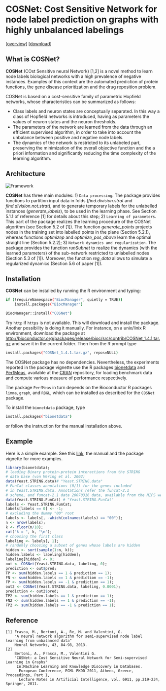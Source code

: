 # **COSNet**: Cost Sensitive Network for node label prediction on graphs with highly unbalanced labelings

[[overview]](http://frasca.di.unimi.it/cosnet.html)
[[download]](http://frasca.di.unimi.it/cosnetDownl.html)

## What is **COSNet**?

**COSNet** (COst Sensitive neural Network) [1,2]
 is a novel method to learn node labels biological networks  with a high prevalence of negative instances. Examples of this context are the automated prediction of protein functions, the gene disease prioritization and the drug reposition problem. 
 
COSNet is based on a cost-sensitive family of parametric Hopfield networks,  whose characteristics can be summarized as follows:

- Class labels and neuron states are conceptually separated. In this way a class of Hopfield networks is introduced, having as parameters the values of neuron states and the neuron thresholds.
- The parameters of the network are learned from the data through an efficient supervised algorithm, in order to take into account the unbalance between positive and negative node labels.
- The dynamics of the network is restricted to its unlabeled part, preserving the minimization of the overall objective function and the a priori information and significantly reducing the time complexity of the learning algorithm.
  

## Architecture

![Framework](http://frasca.di.unimi.it/architecture.png)

**COSNet** has three main modules: 1) `Data processing`.  The package provides functions to partition input data in folds (*find.division.strat* and *find.division.not.strat*), and to generate temporary labels for the unlabelled instances (*generate_labels*), to be used in the learning phase. See Section 5.1.1 of  reference [1] for details about this step; 2) `Learning of parameters`. This part of the package realizes the learning procedure of the COSNet algorithm (see Section 5.2 of [1]). The function *generate_points* projects nodes in the training set into labelled points in the plane (Section 5.2.1), whereas functions *optimizep* and *optimize_pos_above* learn the optimal straight line (Section 5.2.2); 3) `Network dynamics and regularization`. The package provides the function *runSubnet* to realize the dynamics (with the learned parameters) of the sub-network restricted to unlabelled nodes (Section 5.3 of [1]). Moreover, the function *reg_data* allows to simulate a regularized dynamics (Section 5.6 of paper [1]).


## Installation

**COSNet** can be installed by running the R environment and typing:

```bash
if (!requireNamespace("BiocManager", quietly = TRUE))
    install.packages("BiocManager")

BiocManager::install("COSNet")
```
Try `http` if `https` is not available. This will download and install the package. Another possibility is doing it manually. For instance, on a unix/linix R environment, download the package at http://bioconductor.org/packages/release/bioc/src/contrib/COSNet_1.4.1.tar.gz and save it in the current folder. Then from the R prompt type
```bash
install.packages("COSNet_1.4.1.tar.gz", repos=NULL)
```

The COSNet package has no dependencies. Nevertheless, the experiments reported in the package vignette use the R packages [bionetdata](https://cran.r-project.org/web/packages/bionetdata/index.html) and [PerfMeas](https://cran.r-project.org/web/packages/PerfMeas/index.html), available at the [CRAN](https://cran.r-project.org/) repository, for loading benchmark data and compute various measure of performance respectively. 

The package `PerfMeas` in turn depends on the Bioconductor R packages `limma`, `graph`, and `RBGL`, which can be installed as described for the `COSNet` package.

To install the `bionetdata` package, type
```bash
install.packages("bionetdata")
```
or follow the instruction for the manual installation above.


## Example

Here is a simple example. See this [link](http://frasca.di.unimi.it/cosnetExample.html), the manual and the package vignette for more examples.

```R
library(bionetdata);
# loading Binary protein-protein interactions from the STRING
# data base (von Mering et al. 2002)
data(Yeast.STRING.data)# "Yeast.STRING.data"
# FunCat classes annotations (0/1) for the genes included
# in Yeast.STRING.data. Annotations refer the funcat-2.1
# scheme, and funcat-2.1 data 20070316 data, available from the MIPS web site.
data(Yeast.STRING.FunCat) # "Yeast.STRING.FunCat"
labels <- Yeast.STRING.FunCat;
labels[labels == 0] <- -1;
# excluding the dummy "00" root
labels <- labels[, -which(colnames(labels) == "00")];
n <- nrow(labels);
k <- floor(n/10);
cat("k = ", k, "\n");
# choosing the first class
labeling <- labels[, 1];
# randomly choosing a subset of genes whose labels are hidden
hidden <- sort(sample(1:n, k));
hidden.labels <- labeling[hidden];
labeling[hidden] <- 0;
out <- COSNet(Yeast.STRING.data, labeling, 0);
prediction <- out$pred;
TP <- sum(hidden.labels == 1 & prediction == 1);
FN <- sum(hidden.labels == 1 & prediction == -1);
FP <- sum(hidden.labels == -1 & prediction == 1);
out2 <- COSNet(Yeast.STRING.data, labeling, 0.0001);
prediction <- out2$pred;
TP2 <- sum(hidden.labels == 1 & prediction == 1);
FN2 <- sum(hidden.labels == 1 & prediction == -1);
FP2 <- sum(hidden.labels == -1 & prediction == 1);
```

## Reference
```
[1] Frasca, M., Bertoni, A., Re, M. and Valentini, G. 
    "A neural network algorithm for semi-supervised node label learning from unbalanced data"
    Neural Networks, 43, 84-98, 2013.
[2] 
    Bertoni, A., Frasca, M., Valentini G.
    "COSNet: a Cost Sensitive Neural Network for Semi-supervised Learning in Graphs"
     In:Machine Learning and Knowledge Discovery in Databases.
      European Conference, ECML PKDD 2011, Athens, Greece, Proceedings, Part I,
      Lecture Notes in Artificial Intelligence, vol. 6911, pp.219-234, Springer, 2011.
```
